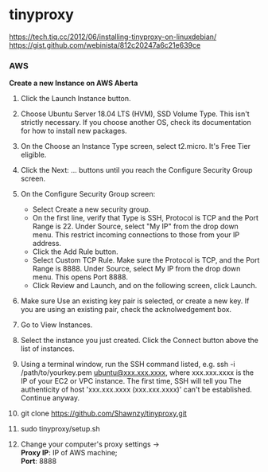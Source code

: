 # tinyproxy
https://tech.tiq.cc/2012/06/installing-tinyproxy-on-linuxdebian/  
https://gist.github.com/webinista/812c20247a6c21e639ce

### AWS
**Create a new Instance on AWS Aberta**
1. Click the Launch Instance button.

2. Choose Ubuntu Server 18.04 LTS (HVM), SSD Volume Type. This isn't strictly necessary. If you choose another OS, check its documentation for how to install new packages.

3. On the Choose an Instance Type screen, select t2.micro. It's Free Tier eligible.

4. Click the Next: ... buttons until you reach the Configure Security Group screen.

5. On the Configure Security Group screen: 
      - Select Create a new security group. 
      - On the first line, verify that Type is SSH, Protocol is TCP and the Port Range is 22. Under Source, select "My IP"              from the drop down menu. This restrict incoming connections to those from your IP address.
      - Click the Add Rule button.
      - Select Custom TCP Rule. Make sure the Protocol is TCP, and the Port Range is 8888. Under Source, select My IP from              the drop down menu. This opens Port 8888.
      - Click Review and Launch, and on the following screen, click Launch.

6. Make sure Use an existing key pair is selected, or create a new key. If you are using an existing pair, check the acknolwedgement box.

7. Go to View Instances.

8. Select the instance you just created. Click the Connect button above the list of instances.

9. Using a terminal window, run the SSH command listed, e.g. ssh -i /path/to/yourkey.pem ubuntu@xxx.xxx.xxxx, where xxx.xxx.xxxx is the IP of your EC2 or VPC instance. The first time, SSH will tell you The authenticity of host 'xxx.xxx.xxxx (xxx.xxx.xxxx)' can't be established. Continue anyway.

10. git clone https://github.com/Shawnzy/tinyproxy.git

11. sudo tinyproxy/setup.sh

12. Change your computer's proxy settings ->  
                                           **Proxy IP**: IP of AWS machine;   
                                           **Port**: 8888
